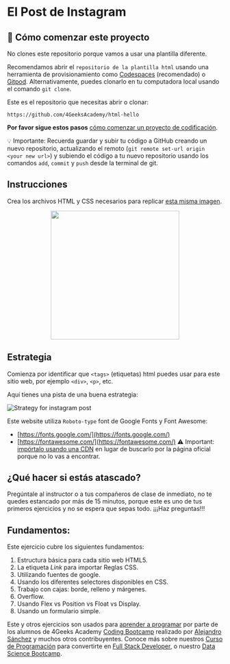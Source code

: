 <!-- hide -->
# El Post de Instagram 
<!-- endhide -->

## 🌱 Cómo comenzar este proyecto

No clones este repositorio porque vamos a usar una plantilla diferente.

Recomendamos abrir el `repositorio de la plantilla html` usando una herramienta de provisionamiento como [Codespaces](https://4geeks.com/lesson/what-is-github-codespaces) (recomendado) o [Gitpod](https://4geeks.com/lesson/how-to-use-gitpod). Alternativamente, puedes clonarlo en tu computadora local usando el comando `git clone`.

Este es el repositorio que necesitas abrir o clonar:

```
https://github.com/4GeeksAcademy/html-hello
```

**Por favor sigue estos pasos** [cómo comenzar un proyecto de codificación](https://4geeks.com/lesson/how-to-start-a-project).

💡 Importante: Recuerda guardar y subir tu código a GitHub creando un nuevo repositorio, actualizando el remoto (`git remote set-url origin <your new url>`) y subiendo el código a tu nuevo repositorio usando los comandos `add`, `commit` y `push` desde la terminal de git.

## Instrucciones

Crea los archivos HTML y CSS necesarios para replicar [esta misma imagen](https://github.com/breatheco-de/exercise-instagram-post/blob/master/preview.png?raw=true).

<p align="center"><img src="https://github.com/breatheco-de/exercise-instagram-post/blob/master/preview.png?raw=true" height="300" /></p>

## Estrategia

Comienza por identificar que `<tags>` (etiquetas) html puedes usar para este sitio web, por ejemplo `<div>`, `<p>`, etc.

Aquí tienes una pista de una buena estrategia:
 
 ![Strategy for instagram post](https://github.com/breatheco-de/exercise-instagram-post/blob/master/strategy.gif?raw=true)
 
Este website utiliza `Roboto-type` font de Google Fonts y Font Awesome:

- [https://fonts.google.com/](https://fonts.google.com/)
- [https://fontawesome.com/](https://fontawesome.com/) ⚠️ Important: [impórtalo usando una CDN](https://www.bootstrapcdn.com/fontawesome/) en lugar de buscarlo por la página oficial porque no lo vas a encontrar.

## ¿Qué hacer si estás atascado?

Pregúntale al instructor o a tus compañeros de clase de inmediato, no te quedes estancado por más de 15 minutos, porque este es uno de tus primeros ejercicios y no se espera que sepas todo. ¡¡¡Haz preguntas!!!

## Fundamentos:

Este ejercicio cubre los siguientes fundamentos:

1. Estructura básica para cada sitio web HTML5.  
2. La etiqueta *Link* para importar Reglas CSS.  
3. Utilizando fuentes de google.  
3. Usando los diferentes selectores disponibles en CSS.  
4. Trabajo con cajas: borde, relleno y márgenes.  
5. Overflow.  
6. Usando Flex vs Position vs Float vs Display.  
7. Usando un formulario simple.  

Este y otros ejercicios son usados para [aprender a programar](https://4geeksacademy.com/es/aprender-a-programar/aprender-a-programar-desde-cero) por parte de los alumnos de 4Geeks Academy [Coding Bootcamp](https://4geeksacademy.com/us/coding-bootcamp) realizado por [Alejandro Sánchez](https://twitter.com/alesanchezr) y muchos otros contribuyentes. Conoce más sobre nuestros [Curso de Programación](https://4geeksacademy.com/es/curso-de-programacion-desde-cero?lang=es) para convertirte en [Full Stack Developer](https://4geeksacademy.com/es/coding-bootcamps/desarrollador-full-stack/?lang=es), o nuestro [Data Science Bootcamp](https://4geeksacademy.com/es/coding-bootcamps/curso-datascience-machine-learning).